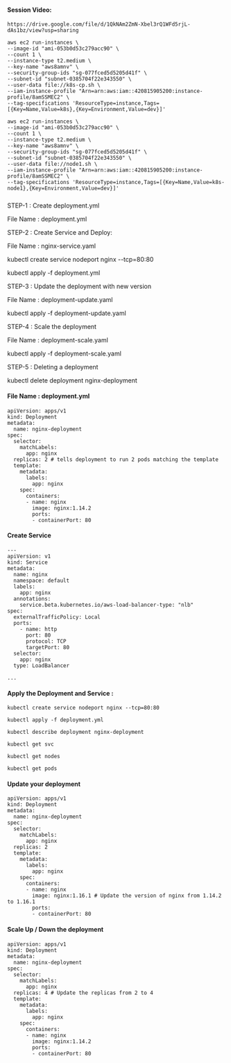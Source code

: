 #### Session Video:
    https://drive.google.com/file/d/1QkNAm2ZmN-Xbel3rQ1WFd5rjL-dAs1bz/view?usp=sharing

```
aws ec2 run-instances \
--image-id "ami-053b0d53c279acc90" \
--count 1 \
--instance-type t2.medium \
--key-name "aws8amnv" \
--security-group-ids "sg-077fced5d5205d41f" \
--subnet-id "subnet-0385704f22e343550" \
--user-data file://k8s-cp.sh \
--iam-instance-profile "Arn=arn:aws:iam::420815905200:instance-profile/8amSSMEC2" \
--tag-specifications 'ResourceType=instance,Tags=[{Key=Name,Value=k8s},{Key=Environment,Value=dev}]'

```

```
aws ec2 run-instances \
--image-id "ami-053b0d53c279acc90" \
--count 1 \
--instance-type t2.medium \
--key-name "aws8amnv" \
--security-group-ids "sg-077fced5d5205d41f" \
--subnet-id "subnet-0385704f22e343550" \
--user-data file://node1.sh \
--iam-instance-profile "Arn=arn:aws:iam::420815905200:instance-profile/8amSSMEC2" \
--tag-specifications 'ResourceType=instance,Tags=[{Key=Name,Value=k8s-node1},{Key=Environment,Value=dev}]'

```


##### 

STEP-1 :  Create deployment.yml

File Name : deployment.yml

STEP-2 : Create Service and Deploy:

File Name : nginx-service.yaml

kubectl create service nodeport nginx --tcp=80:80

kubectl apply -f deployment.yml

STEP-3 : Update the deployment with new version

File Name : deployment-update.yaml

kubectl apply -f deployment-update.yaml

STEP-4 : Scale the deployment

File Name : deployment-scale.yaml

kubectl apply -f  deployment-scale.yaml 

STEP-5 : Deleting a deployment 

kubectl delete deployment nginx-deployment


#### File Name : deployment.yml

```
apiVersion: apps/v1
kind: Deployment
metadata:
  name: nginx-deployment
spec:
  selector:
    matchLabels:
      app: nginx
  replicas: 2 # tells deployment to run 2 pods matching the template
  template:
    metadata:
      labels:
        app: nginx
    spec:
      containers:
      - name: nginx
        image: nginx:1.14.2
        ports:
        - containerPort: 80

```

#### Create Service 

```
---
apiVersion: v1
kind: Service
metadata:
  name: nginx
  namespace: default
  labels:
    app: nginx
  annotations:
    service.beta.kubernetes.io/aws-load-balancer-type: "nlb"
spec:
  externalTrafficPolicy: Local
  ports:
    - name: http 
      port: 80
      protocol: TCP
      targetPort: 80
  selector:
    app: nginx
  type: LoadBalancer

...
```

#### Apply the Deployment and Service :

    kubectl create service nodeport nginx --tcp=80:80

    kubectl apply -f deployment.yml

    kubectl describe deployment nginx-deployment

    kubectl get svc

    kubectl get nodes

    kubectl get pods

#### Update your deployment

```
apiVersion: apps/v1
kind: Deployment
metadata:
  name: nginx-deployment
spec:
  selector:
    matchLabels:
      app: nginx
  replicas: 2
  template:
    metadata:
      labels:
        app: nginx
    spec:
      containers:
      - name: nginx
        image: nginx:1.16.1 # Update the version of nginx from 1.14.2 to 1.16.1
        ports:
        - containerPort: 80

```

#### Scale Up / Down the deployment

```
apiVersion: apps/v1
kind: Deployment
metadata:
  name: nginx-deployment
spec:
  selector:
    matchLabels:
      app: nginx
  replicas: 4 # Update the replicas from 2 to 4
  template:
    metadata:
      labels:
        app: nginx
    spec:
      containers:
      - name: nginx
        image: nginx:1.14.2
        ports:
        - containerPort: 80

```